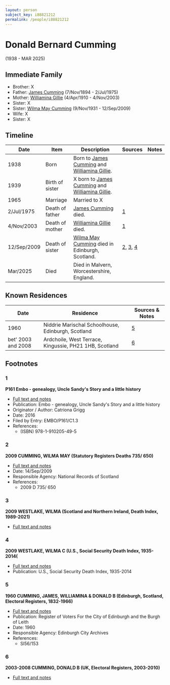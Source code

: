 ```yaml
---
layout: person
subject_key: i88821212
permalink: /people/i88821212
---
```


# Donald Bernard Cumming
(1938 - MAR 2025)

## Immediate Family

* Brother: X
* Father: [James Cumming](./@492889@-james-cumming-b1894-11-7-d1975-7-2.md) (7/Nov/1894 - 2/Jul/1975)
* Mother: [Williamina Gillie](./@23770336@-williamina-gillie-b1910-4-4-d2003-11-4.md) (4/Apr/1910 - 4/Nov/2003)
* Sister: X
* Sister: [Wilma May Cumming](./@74680609@-wilma-may-cumming-b1931-11-9-d2009-9-12.md) (9/Nov/1931 - 12/Sep/2009)
* Wife: X
* Sister: X

## Timeline

Date | Item | Description | Sources | Notes
---|---|---|---|---
1938 | Born | Born to [James Cumming](./@492889@-james-cumming-b1894-11-7-d1975-7-2.md) and [Williamina Gillie](./@23770336@-williamina-gillie-b1910-4-4-d2003-11-4.md). |  | 
1939 | Birth of sister | X born to [James Cumming](./@492889@-james-cumming-b1894-11-7-d1975-7-2.md) and [Williamina Gillie](./@23770336@-williamina-gillie-b1910-4-4-d2003-11-4.md). |  | 
1965 | Marriage | Married to X  |  | 
2/Jul/1975 | Death of father | [James Cumming](./@492889@-james-cumming-b1894-11-7-d1975-7-2.md) died. | [1](#1) | 
4/Nov/2003 | Death of mother | [Williamina Gillie](./@23770336@-williamina-gillie-b1910-4-4-d2003-11-4.md) died. | [1](#1) | 
12/Sep/2009 | Death of sister | [Wilma May Cumming](./@74680609@-wilma-may-cumming-b1931-11-9-d2009-9-12.md) died in Edinburgh, Scotland. | [2](#2), [3](#3), [4](#4) | 
Mar/2025 | Died | Died in Malvern, Worcestershire, England. |  | 

## Known Residences

Date | Residence | Sources & Notes
---|---|---
1960 | Niddrie Marischal Schoolhouse, Edinburgh, Scotland | [5](#5)
bet' 2003 and 2008 | Ardchoile, West Terrace, Kingussie, PH21 1HB, Scotland | [6](#6)

## Footnotes

### 1

**P161 Embo - genealogy, Uncle Sandy's Story and a little history**

* [Full text and notes](../sources/@95058656@-p161-embo-genealogy,-uncle-sandy's-story-and-a-little-history.md)
* Publication: Embo - genealogy, Uncle Sandy's Story and a little history
* Originator / Author: Catriona Grigg
* Date: 2016
* Filed by Entry: EMBO/P161/C1.3
* References: 
  * (ISBN) 978-1-910205-49-5

### 2

**2009 CUMMING, WILMA MAY (Statutory Registers Deaths 735/ 650)**

* [Full text and notes](../sources/@66045888@-2009-cumming,-wilma-may-statutory-registers-deaths-735-650-.md)
* Date: 14/Sep/2009
* Responsible Agency: National Records of Scotland
* References: 
  * 2009 D 735/ 650

### 3

**2009 WESTLAKE, WILMA (Scotland and Northern Ireland, Death Index, 1989-2021)**

* [Full text and notes](../sources/@71884428@-2009-westlake,-wilma-scotland-and-northern-ireland,-death-index,-1989-2021-.md)

### 4

**2009 WESTLAKE, WILMA C (U.S., Social Security Death Index, 1935-2014(**

* [Full text and notes](../sources/@72443844@-2009-westlake,-wilma-c-u.s.,-social-security-death-index,-1935-2014-.md)
* Publication: U.S., Social Security Death Index, 1935-2014

### 5

**1960 CUMMING, JAMES, WILLIAMINA & DONALD B (Edinburgh, Scotland, Electoral Registers, 1832-1966)**

* [Full text and notes](../sources/@43991336@-1960-cumming,-james,-williamina-&-donald-b-edinburgh,-scotland,-electoral-registers,-1832-1966-.md)
* Publication: Register of Voters For the City of Edinburgh and the Burgh of Leith
* Date: 1960
* Responsible Agency: Edinburgh City Archives
* References: 
  * Sl56/153

### 6

**2003-2008 CUMMING, DONALD B (UK, Electoral Registers, 2003-2010)**

* [Full text and notes](../sources/@82785386@-2003-2008-cumming,-donald-b-uk,-electoral-registers,-2003-2010-.md)

